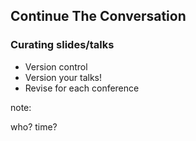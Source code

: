## Continue The Conversation

### Curating slides/talks

* Version control
* Version your talks!
* Revise for each conference

note:

who?
time?
